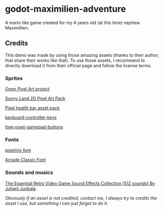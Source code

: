 # godot-maximilien-adventure

A mario like game created for my 4 years old (at this time) nephew Maximillien.



## Credits

This demo was made by using those amazing assets (thanks to their author, that share their works like that). To use those assets, I recommend to directly download it from their official page and follow the license terms. 



### Sprites

[Open Pixel Art project](http://www.openpixelproject.com/) 

[Sunny Land 2D Pixel Art Pack](https://ansimuz.itch.io/sunny-land-pixel-game-art)

[Pixel health bar asset pack](https://adwitr.itch.io/pixel-health-bar-asset-pack) 

[keyboard-controller-keys]( https://hyohnoo.itch.io/keyboard-controller-keys)

[free-pixel-gamepad-buttons](https://eggboycolor.itch.io/free-pixel-gamepad-buttons)



### Fonts

[pixelmix font](https://www.dafont.com/fr/pixelmix.font)

[Arcade Classic Font](https://www.1001fonts.com/arcadeclassic-font.html#more) 



### Sounds and musics

[The Essential Retro Video Game Sound Effects Collection [512 sounds] By Juhani Junkala](https://opengameart.org/content/512-sound-effects-8-bit-style) 



*Obviously if an asset is not credited, contact me, I always try to credits the asset I use, but something I can just forget to do it.*

